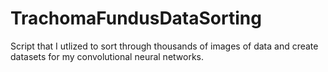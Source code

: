 # TrachomaFundusDataSorting

Script that I utlized to sort through thousands of images of data and create datasets for my convolutional neural networks. 
